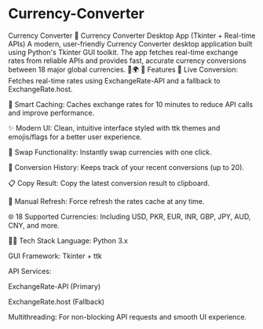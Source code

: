 # Currency-Converter
Currency Converter
💱 Currency Converter Desktop App (Tkinter + Real-time APIs)
A modern, user-friendly Currency Converter desktop application built using Python's Tkinter GUI toolkit. The app fetches real-time exchange rates from reliable APIs and provides fast, accurate currency conversions between 18 major global currencies. 🧮🌍
🚀 Features
🔄 Live Conversion: Fetches real-time rates using ExchangeRate-API and a fallback to ExchangeRate.host.

🧠 Smart Caching: Caches exchange rates for 10 minutes to reduce API calls and improve performance.

✨ Modern UI: Clean, intuitive interface styled with ttk themes and emojis/flags for a better user experience.

🔁 Swap Functionality: Instantly swap currencies with one click.

📜 Conversion History: Keeps track of your recent conversions (up to 20).

📋 Copy Result: Copy the latest conversion result to clipboard.

🔄 Manual Refresh: Force refresh the rates cache at any time.

🌐 18 Supported Currencies: Including USD, PKR, EUR, INR, GBP, JPY, AUD, CNY, and more.

🧑‍💻 Tech Stack
Language: Python 3.x

GUI Framework: Tkinter + ttk

API Services:

ExchangeRate-API (Primary)

ExchangeRate.host (Fallback)

Multithreading: For non-blocking API requests and smooth UI experience.


